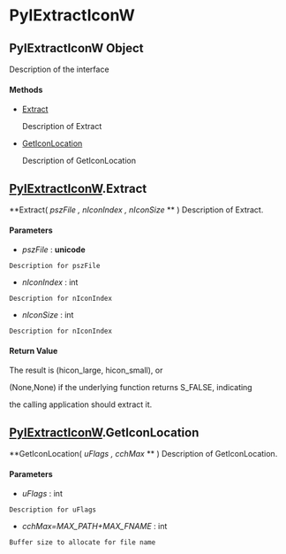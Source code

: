 # PyIExtractIconW

## PyIExtractIconW Object

Description of the interface

#### Methods


  - [Extract](PyIExtractIconW.md#pyiextracticonwextract)

    Description of Extract&nbsp;

  - [GetIconLocation](PyIExtractIconW.md#pyiextracticonwgeticonlocation)

    Description of GetIconLocation&nbsp;

## [PyIExtractIconW](#pyiextracticonw)\.Extract

 **Extract\( *pszFile*  *, nIconIndex*  *, nIconSize* ** \)
Description of Extract\.

#### Parameters


  -  *pszFile* : **unicode** 

    Description for pszFile

  -  *nIconIndex* : int

    Description for nIconIndex

  -  *nIconSize* : int

    Description for nIconIndex

#### Return Value
The result is \(hicon\_large, hicon\_small\), or 

\(None,None\) if the underlying function returns S\_FALSE, indicating 

the calling application should extract it\.

## [PyIExtractIconW](#pyiextracticonw)\.GetIconLocation

 **GetIconLocation\( *uFlags*  *, cchMax* ** \)
Description of GetIconLocation\.

#### Parameters


  -  *uFlags* : int

    Description for uFlags

  -  *cchMax\=MAX\_PATH\+MAX\_FNAME* : int

    Buffer size to allocate for file name